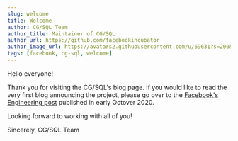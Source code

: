 ```yaml
---
slug: welcome
title: Welcome
author: CG/SQL Team
author_title: Maintainer of CG/SQL
author_url: https://github.com/facebookincubator
author_image_url: https://avatars2.githubusercontent.com/u/69631?s=200&v=4
tags: [facebook, cg-sql, welcome]
---
```


Hello everyone!

Thank you for visiting the CG/SQL's blog page. If you would like to read the very first blog announcing the project, please go over to the [Facebook's Engineering post](https://engineering.fb.com/open-source/cg-sql/) published in early Octover 2020.

Looking forward to working with all of you!

Sincerely,
CG/SQL Team
